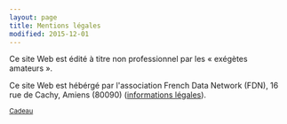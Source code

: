 ```yaml
---
layout: page
title: Mentions légales
modified: 2015-12-01
---
```



Ce site Web est édité à titre non professionnel par les « exégètes
amateurs ».

Ce site Web est hébérgé par l'association French Data Network (FDN),
16 rue de Cachy, Amiens (80090) ([informations légales](http://www.fdn.fr/mentionslegales/)). 


<small style="color:transparent"><a href="/fealchevalier/">Cadeau</a></small>
